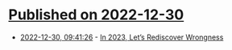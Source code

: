 # [Published on 2022-12-30](index.md)

* [2022-12-30, 09:41:26](https://news.ycombinator.com/item?id=34183515) - [In 2023, Let’s Rediscover Wrongness](https://jessesingal.substack.com/p/in-2023-lets-rediscover-wrongness)
